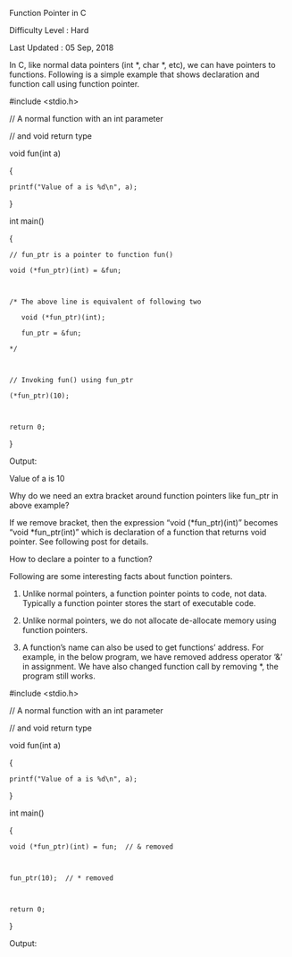 Function Pointer in C

Difficulty Level : Hard

Last Updated : 05 Sep, 2018

In C, like normal data pointers (int *, char *, etc), we can have pointers to functions. Following is a simple example that shows declaration and function call using function pointer.





#include <stdio.h>

// A normal function with an int parameter

// and void return type

void fun(int a)

{

    printf("Value of a is %d\n", a);

}

  

int main()

{

    // fun_ptr is a pointer to function fun() 

    void (*fun_ptr)(int) = &fun;

  

    /* The above line is equivalent of following two

       void (*fun_ptr)(int);

       fun_ptr = &fun; 

    */

  

    // Invoking fun() using fun_ptr

    (*fun_ptr)(10);

  

    return 0;

}

Output:



Value of a is 10

Why do we need an extra bracket around function pointers like fun_ptr in above example?

If we remove bracket, then the expression “void (*fun_ptr)(int)” becomes “void *fun_ptr(int)” which is declaration of a function that returns void pointer. See following post for details.

How to declare a pointer to a function?



Following are some interesting facts about function pointers.



 

1) Unlike normal pointers, a function pointer points to code, not data. Typically a function pointer stores the start of executable code.



2) Unlike normal pointers, we do not allocate de-allocate memory using function pointers.



 

3) A function’s name can also be used to get functions’ address. For example, in the below program, we have removed address operator ‘&’ in assignment. We have also changed function call by removing *, the program still works.





#include <stdio.h>

// A normal function with an int parameter

// and void return type

void fun(int a)

{

    printf("Value of a is %d\n", a);

}

  

int main()

{ 

    void (*fun_ptr)(int) = fun;  // & removed

  

    fun_ptr(10);  // * removed

  

    return 0;

}

Output:
